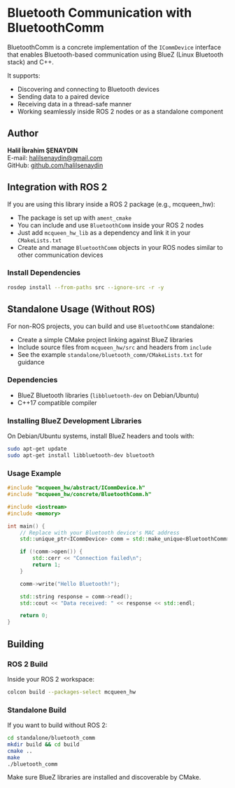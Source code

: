 # Bluetooth Communication with BluetoothComm

BluetoothComm is a concrete implementation of the `ICommDevice` interface that enables Bluetooth-based communication using BlueZ (Linux Bluetooth stack) and C++.

It supports:

- Discovering and connecting to Bluetooth devices
- Sending data to a paired device
- Receiving data in a thread-safe manner
- Working seamlessly inside ROS 2 nodes or as a standalone component

## Author

**Halil İbrahim ŞENAYDIN**  
E-mail: halilsenaydin@gmail.com  
GitHub: [github.com/halilsenaydin](https://github.com/halilsenaydin)

## Integration with ROS 2

If you are using this library inside a ROS 2 package (e.g., mcqueen_hw):

- The package is set up with `ament_cmake`
- You can include and use `BluetoothComm` inside your ROS 2 nodes
- Just add `mcqueen_hw_lib` as a dependency and link it in your `CMakeLists.txt`
- Create and manage `BluetoothComm` objects in your ROS nodes similar to other communication devices

### Install Dependencies

```bash
rosdep install --from-paths src --ignore-src -r -y
```

## Standalone Usage (Without ROS)

For non-ROS projects, you can build and use `BluetoothComm` standalone:

- Create a simple CMake project linking against BlueZ libraries
- Include source files from `mcqueen_hw/src` and headers from `include`
- See the example `standalone/bluetooth_comm/CMakeLists.txt` for guidance

### Dependencies

- BlueZ Bluetooth libraries (`libbluetooth-dev` on Debian/Ubuntu)
- C++17 compatible compiler

### Installing BlueZ Development Libraries

On Debian/Ubuntu systems, install BlueZ headers and tools with:

```bash
sudo apt-get update
sudo apt-get install libbluetooth-dev bluetooth
```

### Usage Example

```cpp
#include "mcqueen_hw/abstract/ICommDevice.h"
#include "mcqueen_hw/concrete/BluetoothComm.h"

#include <iostream>
#include <memory>

int main() {
    // Replace with your Bluetooth device's MAC address
    std::unique_ptr<ICommDevice> comm = std::make_unique<BluetoothComm>("00:1A:7D:DA:71:13", 1);

    if (!comm->open()) {
        std::cerr << "Connection failed\n";
        return 1;
    }

    comm->write("Hello Bluetooth!");

    std::string response = comm->read();
    std::cout << "Data received: " << response << std::endl;

    return 0;
}
```

## Building

### ROS 2 Build

Inside your ROS 2 workspace:

```bash
colcon build --packages-select mcqueen_hw
```

### Standalone Build

If you want to build without ROS 2:

```bash
cd standalone/bluetooth_comm
mkdir build && cd build
cmake ..
make
./bluetooth_comm
```

Make sure BlueZ libraries are installed and discoverable by CMake.

